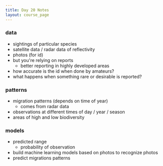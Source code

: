 ```yaml
---
title: Day 20 Notes
layout: course_page
---
```


### data
- sightings of particular species
- satellite data / radar data of reflectivity 
- photos (for id)
- but you're relying on reports
  - better reporting in highly developed areas
- how accurate is the id when done by amateurs?
- what happens when something rare or desirable is reported?

### patterns
- migration patterns (depends on time of year)
  - comes from radar data
- observations at different times of day / year / season
- areas of high and low biodiversity

### models
- predicted range
  - probability of observation
- build machine learning models based on photos to recognize photos
- predict migrations patterns

